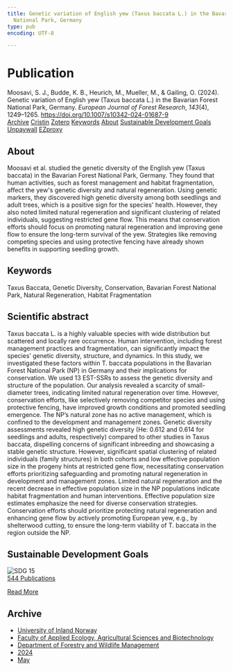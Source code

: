 ```yaml
---
title: Genetic variation of English yew (Taxus baccata L.) in the Bavarian Forest
  National Park, Germany
type: pub
encoding: UTF-8

---
```

<h1>Publication</h1>
<article id="csl-bib-container-B8ENM3DL" class="csl-bib-container">
  <div class="csl-bib-body"> <div class="csl-entry">Moosavi, S. J., Budde, K. B., Heurich, M., Mueller, M., &#38; Gailing, O. (2024). Genetic variation of English yew (Taxus baccata L.) in the Bavarian Forest National Park, Germany. <i>European Journal of Forest Research</i>, <i>143</i>(4), 1249–1265. <a href="https://doi.org/10.1007/s10342-024-01687-9">https://doi.org/10.1007/s10342-024-01687-9</a></div> </div>
  <div class="csl-bib-buttons">
    <a href="#taxonomy-article-B8ENM3DL" alt="archive" class="csl-bib-button">Archive</a>
    <a href="https://app.cristin.no/results/show.jsf?id=2268280" alt="Cristin" class="csl-bib-button">Cristin</a>
    <a href="http://zotero.org/groups/5881554/items/B8ENM3DL" alt="Zotero" class="csl-bib-button">Zotero</a>
    <a href="#keywords-article-B8ENM3DL" alt="keywords" class="csl-bib-button">Keywords</a>
    <a href="#about-article-B8ENM3DL" alt="about_pub" class="csl-bib-button">About</a>
    <a href="#sdg-article-B8ENM3DL" alt="sdg" class="csl-bib-button">Sustainable Development Goals</a>
    <a href="https://link.springer.com/content/pdf/10.1007/s10342-024-01687-9.pdf" alt="Unpaywall" class="csl-bib-button">Unpaywall</a>
    <a href="https://link.springer.com/content/pdf/10.1007/s10342-024-01687-9.pdf" alt="EZproxy" class="csl-bib-button">EZproxy</a>
  </div>
  <div id="csl-bib-meta-container-B8ENM3DL"></div>
</article>
<div id="csl-bib-meta-B8ENM3DL" class="csl-bib-meta">
  <article id="about-article-B8ENM3DL" class="about_pub-article">
    <h1>About</h1>
    Moosavi et al. studied the genetic diversity of the English yew (Taxus baccata) in the Bavarian Forest National Park, Germany. They found that human activities, such as forest management and habitat fragmentation, affect the yew's genetic diversity and natural regeneration. Using genetic markers, they discovered high genetic diversity among both seedlings and adult trees, which is a positive sign for the species' health. However, they also noted limited natural regeneration and significant clustering of related individuals, suggesting restricted gene flow. This means that conservation efforts should focus on promoting natural regeneration and improving gene flow to ensure the long-term survival of the yew. Strategies like removing competing species and using protective fencing have already shown benefits in supporting seedling growth.
  </article>
  <article id="keywords-article-B8ENM3DL" class="keywords-article">
    <h1>Keywords</h1>
    Taxus Baccata, Genetic Diversity, Conservation, Bavarian Forest National Park, Natural Regeneration, Habitat Fragmentation
  </article>
  <article id="abstract-article-B8ENM3DL" class="abstract-article">
    <h1>Scientific abstract</h1>
    Taxus baccata L. is a highly valuable species with wide distribution but scattered and locally rare occurrence. Human intervention, including forest management practices and fragmentation, can significantly impact the species’ genetic diversity, structure, and dynamics. In this study, we investigated these factors within T. baccata populations in the Bavarian Forest National Park (NP) in Germany and their implications for conservation. We used 13 EST-SSRs to assess the genetic diversity and structure of the population. Our analysis revealed a scarcity of small-diameter trees, indicating limited natural regeneration over time. However, conservation efforts, like selectively removing competitor species and using protective fencing, have improved growth conditions and promoted seedling emergence. The NP’s natural zone has no active management, which is confined to the development and management zones. Genetic diversity assessments revealed high genetic diversity (He: 0.612 and 0.614 for seedlings and adults, respectively) compared to other studies in Taxus baccata, dispelling concerns of significant inbreeding and showcasing a stable genetic structure. However, significant spatial clustering of related individuals (family structures) in both cohorts and low effective population size in the progeny hints at restricted gene flow, necessitating conservation efforts prioritizing safeguarding and promoting natural regeneration in development and management zones. Limited natural regeneration and the recent decrease in effective population size in the NP populations indicate habitat fragmentation and human interventions. Effective population size estimates emphasize the need for diverse conservation strategies. Conservation efforts should prioritize protecting natural regeneration and enhancing gene flow by actively promoting European yew, e.g., by shelterwood cutting, to ensure the long-term viability of T. baccata in the region outside the NP.
  </article>
  <article id="sdg-article-B8ENM3DL" class="sdg-article">
    <h1>Sustainable Development Goals</h1>
    <div class="sdg-container"><div id="sdg15" class="sdg">
        <img src="{{< params subfolder >}}images/sdg/sdg15_en.png" class="image" alt="SDG 15">
        <div class="sdg-overlay">
          <a href="{{< params subfolder >}}en/archive/?sdg=15#archive" class="sdg-publication-count"><span>544</span> Publications</a>
          <p><a href="https://sdgs.un.org/goals/goal15" class="sdg-read-more">Read More</a></p>
        </div>
      </div></div>
  </article>
  <article id="taxonomy-article-B8ENM3DL" class="taxonomy-article">
    <h1>Archive</h1>
    <ul>
      <li><a href="{{< params subfolder >}}en/archive/?key=3DCRN523">University of Inland Norway</a></li>
      <li><a href="{{< params subfolder >}}en/archive/?key=T77LXH6D">Faculty of Applied Ecology, Agricultural Sciences and Biotechnology</a></li>
      <li><a href="{{< params subfolder >}}en/archive/?key=7TRARPE3">Department of Forestry and Wildlife Management</a></li>
      <li><a href="{{< params subfolder >}}en/archive/?key=A4XX8HDP">2024</a></li>
      <li><a href="{{< params subfolder >}}en/archive/?key=2IXDX4YB">May</a></li>
    </ul>
  </article>
</div>
